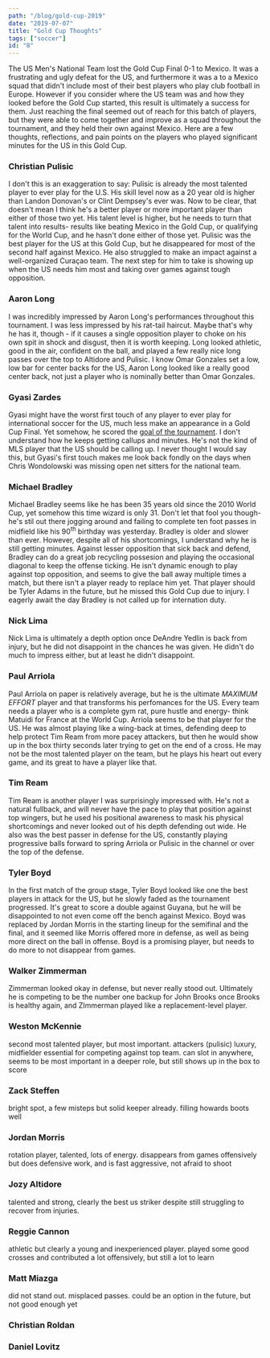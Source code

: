 ```yaml
---
path: "/blog/gold-cup-2019"
date: "2019-07-07"
title: "Gold Cup Thoughts"
tags: ["soccer"]
id: "8"
---
```


<!-- TODO make some jokes here -->

The US Men's National Team lost the Gold Cup Final 0-1 to Mexico. It was a frustrating and ugly defeat for the US, and furthermore it was a to a Mexico squad that didn't include most of their best players who play club football in Europe. However if you consider where the US team was and how they looked before the Gold Cup started, this result is ultimately a success for them. Just reaching the final seemed out of reach for this batch of players, but they were able to come together and improve as a squad throughout the tournament, and they held their own against Mexico. Here are a few thoughts, reflections, and pain points on the players who played significant minutes for the US in this Gold Cup.

 <!-- TODO decide on order  -->

### Christian Pulisic

I don't this is an exaggeration to say: Pulisic is already the most talented player to ever play for the U.S. His skill level now as a 20 year old is higher than Landon Donovan's or Clint Dempsey's ever was. Now to be clear, that doesn't mean I think he's a better player or more important player than either of those two yet. His talent level is higher, but he needs to turn that talent into results- results like beating Mexico in the Gold Cup, or qualifying for the World Cup, and he hasn't done either of those yet. Pulisic was the best player for the US at this Gold Cup, but he disappeared for most of the second half against Mexico. He also struggled to make an impact against a well-organized Curaçao team. The next step for him to take is showing up when the US needs him most and taking over games against tough opposition.

### Aaron Long

I was incredibly impressed by Aaron Long's performances throughout this tournament. I was less impressed by his rat-tail haircut. Maybe that's why he has it, though - if it causes a single opposition player to choke on his own spit in shock and disgust, then it is worth keeping. Long looked athletic, good in the air, confident on the ball, and played a few really nice long passes over the top to Altidore and Pulisic. I know Omar Gonzales set a low, low bar for center backs for the US, Aaron Long looked like a really good center back, not just a player who is nominally better than Omar Gonzales.

### Gyasi Zardes

Gyasi might have the worst first touch of any player to ever play for international soccer for the US, much less make an appearance in a Gold Cup Final. Yet somehow, he scored the [goal of the tournament](https://www.youtube.com/watch?v=beyKW_MHt5w). I don't understand how he keeps getting callups and minutes. He's not the kind of MLS player that the US should be calling up. I never thought I would say this, but Gyasi's first touch makes me look back fondly on the days when Chris Wondolowski was missing open net sitters for the national team.

### Michael Bradley

Michael Bradley seems like he has been 35 years old since the 2010 World Cup, yet somehow this time wizard is only 31. Don't let that fool you though- he's stil out there jogging around and failing to complete ten foot passes in midfield like his 90<sup>th</sup> birthday was yesterday. Bradley is older and slower than ever. However, despite all of his shortcomings, I understand why he is still getting minutes. Against lesser opposition that sick back and defend, Bradley can do a great job recycling possesion and playing the occasional diagonal to keep the offense ticking. He isn't dynamic enough to play against top opposition, and seems to give the ball away multiple times a match, but there isn't a player ready to replace him yet. That player should be Tyler Adams in the future, but he missed this Gold Cup due to injury. I eagerly await the day Bradley is not called up for internation duty.

### Nick Lima

Nick Lima is ultimately a depth option once DeAndre Yedlin is back from injury, but he did not disappoint in the chances he was given. He didn't do much to impress either, but at least he didn't disappoint.

### Paul Arriola

Paul Arriola on paper is relatively average, but he is the ultimate _MAXIMUM EFFORT_ player and that transforms his perfomances for the US. Every team needs a player who is a complete gym rat, pure hustle and energy- think Matuidi for France at the World Cup. Arriola seems to be that player for the US. He was almost playing like a wing-back at times, defending deep to help protect Tim Ream from more pacey attackers, but then he would show up in the box thirty seconds later trying to get on the end of a cross. He may not be the most talented player on the team, but he plays his heart out every game, and its great to have a player like that.

### Tim Ream

Tim Ream is another player I was surprisingly impressed with. He's not a natural fullback, and will never have the pace to play that position against top wingers, but he used his positional awareness to mask his physical shortcomings and never looked out of his depth defending out wide. He also was the best passer in defense for the US, constantly playing progressive balls forward to spring Arriola or Pulisic in the channel or over the top of the defense.

### Tyler Boyd

In the first match of the group stage, Tyler Boyd looked like one the best players in attack for the US, but he slowly faded as the tournament progressed. It's great to score a double against Guyana, but he will be disappointed to not even come off the bench against Mexico. Boyd was replaced by Jordan Morris in the starting lineup for the semifinal and the final, and it seemed like Morris offered more in defense, as well as being more direct on the ball in offense. Boyd is a promising player, but needs to do more to not disappear from games.

### Walker Zimmerman

Zimmerman looked okay in defense, but never really stood out. Ultimately he is competing to be the number one backup for John Brooks once Brooks is healthy again, and ZImmerman played like a replacement-level player.

### Weston McKennie

<!--  START HERE -->

second most talented player, but most important. attackers (pulisic) luxury, midfielder essential for competing against top team. can slot in anywhere, seems to be most important in a deeper role, but still shows up in the box to score

### Zack Steffen

bright spot, a few misteps but solid keeper already. filling howards boots well

### Jordan Morris

rotation player, talented, lots of energy. disappears from games offensively but does defensive work, and is fast aggressive, not afraid to shoot

### Jozy Altidore

talented and strong, clearly the best us striker despite still struggling to recover from injuries.

### Reggie Cannon

athletic but clearly a young and inexperienced player. played some good crosses and contributed a lot offensively, but still a lot to learn

### Matt Miazga

did not stand out. misplaced passes. could be an option in the future, but not good enough yet

### Christian Roldan

### Daniel Lovitz
